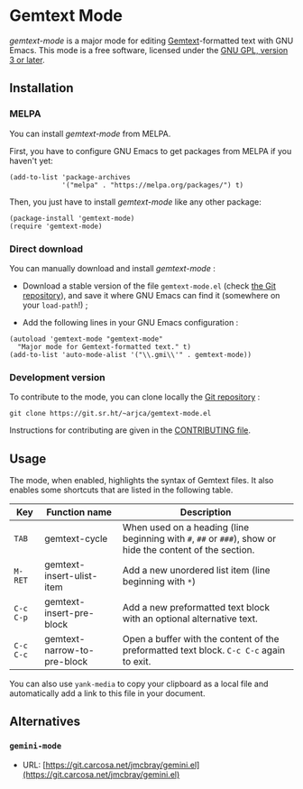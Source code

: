 # Gemtext Mode

*gemtext-mode* is a major mode for editing [Gemtext](https://geminiprotocol.net/docs/gemtext.gmi)-formatted text with GNU Emacs. This mode is a free software, licensed under the [GNU GPL, version 3 or later](LICENSE.txt).

## Installation

### MELPA

You can install *gemtext-mode* from MELPA.

First, you have to configure GNU Emacs to get packages from MELPA if you haven't yet:
```elisp
(add-to-list 'package-archives
             '("melpa" . "https://melpa.org/packages/") t)
```
Then, you just have to install *gemtext-mode* like any other package:
```elisp
(package-install 'gemtext-mode)
(require 'gemtext-mode)
```

### Direct download

You can manually download and install *gemtext-mode* :

* Download a stable version of the file `gemtext-mode.el` (check [the Git repository](https://git.sr.ht/~arjca/gemtext-mode.el)), and save it where GNU Emacs can find it (somewhere on your `load-path`!) ;

* Add the following lines in your GNU Emacs configuration :
```elisp
(autoload 'gemtext-mode "gemtext-mode"
  "Major mode for Gemtext-formatted text." t)
(add-to-list 'auto-mode-alist '("\\.gmi\\'" . gemtext-mode))
```

### Development version

To contribute to the mode, you can clone locally the [Git repository](https://git.sr.ht/~arjca/gemtext-mode.el) :
```
git clone https://git.sr.ht/~arjca/gemtext-mode.el
```
Instructions for contributing are given in the [CONTRIBUTING file](CONTRIBUTING.md).

## Usage

The mode, when enabled, highlights the syntax of Gemtext files. It also enables some shortcuts that are listed in the following table.

| Key       | Function name               | Description                                                                                               |
|-----------|-----------------------------|-----------------------------------------------------------------------------------------------------------|
| `TAB`     | gemtext-cycle               | When used on a heading (line beginning with `#`, `##` or `###`), show or hide the content of the section. |
| `M-RET`   | gemtext-insert-ulist-item   | Add a new unordered list item (line beginning with `*`)                                                   |
| `C-c C-p` | gemtext-insert-pre-block    | Add a new preformatted text block with an optional alternative text.                                      |
| `C-c C-c` | gemtext-narrow-to-pre-block | Open a buffer with the content of the preformatted text block. `C-c C-c` again to exit.                   |

You can also use `yank-media` to copy your clipboard as a local file and automatically add a link to this file in your document.

## Alternatives

### `gemini-mode`

* URL: [https://git.carcosa.net/jmcbray/gemini.el](https://git.carcosa.net/jmcbray/gemini.el)
